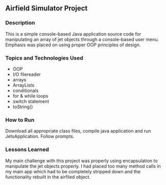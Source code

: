 ## Airfield Simulator Project

### Description

This is a simple console-based Java application source code for manipulating an array of jet objects through a console-based user menu. Emphasis was placed on using proper OOP principles of design.

### Topics and Technologies Used

* OOP
* I/O filereader
* arrays
* ArrayLists
* conditionals
* for & while loops
* switch statement
* toString()

### How to Run

Download all appropriate class files, compile java application and run JetsApplication. Follow prompts.

### Lessons Learned

My main challenge with this project was properly using encapsulation to manipulate the jet objects properly. I had placed too many method calls in my main app which had to be completely stripped down and the functionality rebuilt in the airfiled object.
